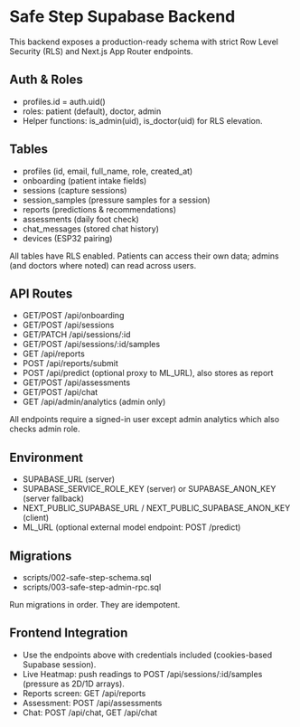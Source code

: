 # Safe Step Supabase Backend

This backend exposes a production-ready schema with strict Row Level Security (RLS) and Next.js App Router endpoints.

## Auth & Roles
- profiles.id = auth.uid()
- roles: patient (default), doctor, admin
- Helper functions: is_admin(uid), is_doctor(uid) for RLS elevation.

## Tables
- profiles (id, email, full_name, role, created_at)
- onboarding (patient intake fields)
- sessions (capture sessions)
- session_samples (pressure samples for a session)
- reports (predictions & recommendations)
- assessments (daily foot check)
- chat_messages (stored chat history)
- devices (ESP32 pairing)

All tables have RLS enabled. Patients can access their own data; admins (and doctors where noted) can read across users.

## API Routes
- GET/POST /api/onboarding
- GET/POST /api/sessions
- GET/PATCH /api/sessions/:id
- GET/POST /api/sessions/:id/samples
- GET /api/reports
- POST /api/reports/submit
- POST /api/predict (optional proxy to ML_URL), also stores as report
- GET/POST /api/assessments
- GET/POST /api/chat
- GET /api/admin/analytics (admin only)

All endpoints require a signed-in user except admin analytics which also checks admin role.

## Environment
- SUPABASE_URL (server)
- SUPABASE_SERVICE_ROLE_KEY (server) or SUPABASE_ANON_KEY (server fallback)
- NEXT_PUBLIC_SUPABASE_URL / NEXT_PUBLIC_SUPABASE_ANON_KEY (client)
- ML_URL (optional external model endpoint: POST /predict)

## Migrations
- scripts/002-safe-step-schema.sql
- scripts/003-safe-step-admin-rpc.sql

Run migrations in order. They are idempotent.

## Frontend Integration
- Use the endpoints above with credentials included (cookies-based Supabase session).
- Live Heatmap: push readings to POST /api/sessions/:id/samples (pressure as 2D/1D arrays).
- Reports screen: GET /api/reports
- Assessment: POST /api/assessments
- Chat: POST /api/chat, GET /api/chat

